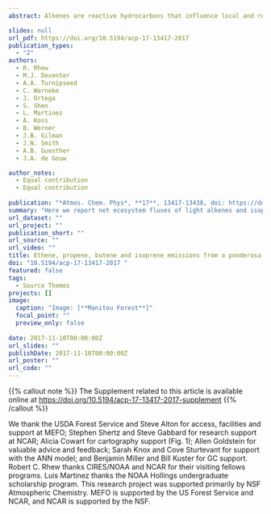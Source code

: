 ```yaml
---
abstract: Alkenes are reactive hydrocarbons that influence local and regional atmospheric chemistry by playing important roles in the photochemical production of tropospheric ozone and in the formation of secondary organic aerosols. The simplest alkene, ethene (ethylene), is a major plant hormone and ripening agent for agricultural commodities. The group of light alkenes (C2-C4) originates from both biogenic and anthropogenic sources, but their biogenic sources are poorly characterized, with limited field-based flux observations. Here we report net ecosystem fluxes of light alkenes and isoprene from a semiarid ponderosa pine forest in the Rocky Mountains of Colorado, USA using the relaxed eddy accumulation (REA) technique during the summer of 2014. Ethene, propene, butene and isoprene emissions have strong diurnal cycles, with median daytime fluxes of 123, 95, 39 and 17 µg m−2 h−1, respectively. The fluxes were correlated with each other, followed general ecosystem trends of CO2 and water vapor, and showed similar sunlight and temperature response curves as other biogenic VOCs. The May through October flux, based on measurements and modeling, averaged 62, 52, 24 and 18 µg m−2 h−1 for ethene, propene, butene and isoprene, respectively. The light alkenes contribute significantly to the overall biogenic source of reactive hydrocarbons-- roughly 18 % of the dominant biogenic VOC, 2-methyl-3-buten-2-ol. The measured ecosystem scale fluxes are 40–80 % larger than estimates used for global emissions models for this type of ecosystem.

slides: null
url_pdf: https://doi.org/10.5194/acp-17-13417-2017 
publication_types:
  - "2"
authors:
  - R. Rhew
  - M.J. Deventer
  - A.A. Turnipseed
  - C. Warneke
  - J. Ortega
  - S. Shen
  - L. Martinez
  - A. Koss
  - B. Werner
  - J.B. Gilman
  - J.N. Smith
  - A.B. Guenther
  - J.A. de Gouw

author_notes:
  - Equal contribution
  - Equal contribution
  
publication: "*Atmos. Chem. Phys*, **17**, 13417-13438, doi: https://doi.org/10.5194/acp-17-13417-2017 "
summary: "Here we report net ecosystem fluxes of light alkenes and isoprene from a semiarid ponderosa pine forest in the Rocky Mountains of Colorado, USA using the relaxed eddy accumulation (REA) technique during the summer of 2014.  The light alkenes contribute significantly to the overall biogenic source of reactive hydrocarbons."
url_dataset: ""
url_project: ""
publication_short: ""
url_source: ""
url_video: ""
title: Ethene, propene, butene and isoprene emissions from a ponderosa pine forest measured by Relaxed Eddy Accumulation
doi: "10.5194/acp-17-13417-2017 "
featured: false
tags:
  - Source Themes
projects: []
image:
  caption: "Image: [**Manitou Forest**]"
  focal_point: ""
  preview_only: false  
  
date: 2017-11-10T00:00:00Z  
url_slides: ""
publishDate: 2017-11-10T00:00:00Z
url_poster: ""
url_code: ""
---
```

{{% callout note %}}
The Supplement related to this article is available online at https://doi.org/10.5194/acp-17-13417-2017-supplement
{{% /callout %}}

We thank the USDA Forest Service and Steve Alton for access, facilities and support at MEFO; Stephen Shertz and Steve Gabbard for research support at NCAR; Alicia Cowart for cartography support (Fig. 1); Allen Goldstein for valuable advice and feedback; Sarah Knox and Cove Sturtevant for support with the ANN model; and Benjamin Miller and Bill Kuster for GC support. Robert C. Rhew thanks CIRES/NOAA and NCAR for their visiting fellows programs. Luis Martinez thanks the NOAA Hollings undergraduate scholarship program. This research project was supported primarily by NSF Atmospheric Chemistry. MEFO is supported by the US Forest Service and NCAR, and NCAR is supported by the NSF.
